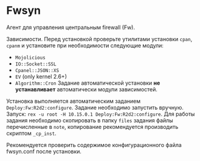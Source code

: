 # Fwsyn

Агент для управления центральным firewall (Fw).

Зависимости. Перед установкой проверьте утилитами установки `cpan`, `cpanm` и установите при необходимости
следующие модули:
* `Mojolicious`
* `IO::Socket::SSL`
* `Cpanel::JSON::XS`
* `EV` (only kernel 2.6+)
* `Algorithm::Cron`
Задание автоматической установки **не устанавливает** автоматически модули зависимостей.

Установка выполняется автоматическим заданием `Deploy:Fw:R2d2:configure`. Задание необходимо запустить
вручную.
Запуск: `rex -u root -H 10.15.0.1 Deploy:Fw:R2d2:configure`.
Для работы задания необходимо скопировать в папку `files` задания файлы перечисленные в `note`,
копирование рекомендуется производить скриптом `_cp_inst`.

Рекомендуется проверить содержимое конфигурационного файла fwsyn.conf после установки.

